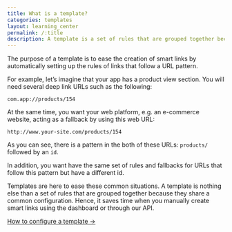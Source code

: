 ```yaml
---
title: What is a template?
categories: templates
layout: learning_center
permalink: /:title
description: A template is a set of rules that are grouped together because they share a common configuration.
---
```


The purpose of a template is to ease the creation of smart links by automatically setting up the rules of links that follow a URL pattern.

For example, let’s imagine that your app has a product view section. You will need several deep link URLs such as the following:

`com.app://products/154`

At the same time, you want your web platform, e.g. an e-commerce website, acting as a fallback by using this web URL:

`http://www.your-site.com/products/154`

As you can see, there is a pattern in the both of these URLs: `products/` followed by an `id`.

In addition, you want have the same set of rules and fallbacks for URLs that follow this pattern but have a different id.

Templates are here to ease these common situations. A template is nothing else than a set of rules that are grouped together because they share a common configuration. Hence, it saves time when you manually create smart links using the dashboard or through our API.

<a href="http://support.hokolinks.com/how-to-configure-a-template/" class="btn-next">How to configure a template &#8594;</a>

